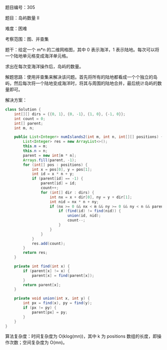 题目编号：305

题目：岛屿数量 II

难度：困难

考察范围：图、并查集

题干：给定一个 m*n 的二维网格图，其中 0 表示海洋，1 表示陆地。每次可以将一个陆地单元格变成海洋单元格。

求出在每次变海洋操作后，岛屿的数量。

解题思路：使用并查集来解决该问题。首先将所有的陆地都看成一个个独立的岛屿，然后每次将一个陆地变成海洋时，将其与周围的陆地合并，最后统计岛屿的数量即可。

解决方案：

```java
class Solution {
    int[][] dirs = {{0, 1}, {0, -1}, {1, 0}, {-1, 0}};
    int count = 0;
    int[] parent;
    int m, n;

    public List<Integer> numIslands2(int m, int n, int[][] positions) {
        List<Integer> res = new ArrayList<>();
        this.m = m;
        this.n = n;
        parent = new int[m * n];
        Arrays.fill(parent, -1);
        for (int[] pos : positions) {
            int x = pos[0], y = pos[1];
            int id = x * n + y;
            if (parent[id] == -1) {
                parent[id] = id;
                count++;
                for (int[] dir : dirs) {
                    int nx = x + dir[0], ny = y + dir[1];
                    int nid = nx * n + ny;
                    if (nx >= 0 && nx < m && ny >= 0 && ny < n && parent[nid] != -1) {
                        if (find(id) != find(nid)) {
                            union(id, nid);
                            count--;
                        }
                    }
                }
            }
            res.add(count);
        }
        return res;
    }

    private int find(int x) {
        if (parent[x] != x) {
            parent[x] = find(parent[x]);
        }
        return parent[x];
    }

    private void union(int x, int y) {
        int px = find(x), py = find(y);
        if (px != py) {
            parent[px] = py;
        }
    }
}
```

算法复杂度：时间复杂度为 O(klog(mn))，其中 k 为 positions 数组的长度，即操作次数；空间复杂度为 O(mn)。
